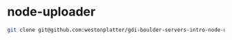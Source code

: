 node-uploader
=============


```sh
git clone git@github.com:westonplatter/gdi-boulder-servers-intro-node-uploader.git node_site
```
